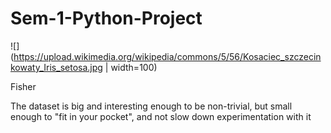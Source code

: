 # Sem-1-Python-Project

![](https://upload.wikimedia.org/wikipedia/commons/5/56/Kosaciec_szczecinkowaty_Iris_setosa.jpg | width=100)

Fisher

The dataset is big and interesting enough to be non-trivial, but small enough to "fit in your pocket", and not slow down experimentation with it




